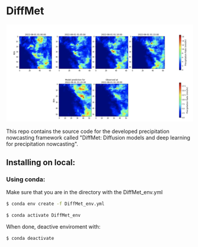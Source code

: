 # DiffMet

![alt text](https://raw.githubusercontent.com/gapav/DiffMet/main/repo_imgs/pred1.png?token=GHSAT0AAAAAAB46RJ2AMMAVYAOCWS33MRZ4ZBGOSVQ)



This repo contains the source code for the developed precipitation nowcasting framework called "DiffMet: Diffusion models and deep learning for precipitation nowcasting". 


## Installing on local:

### Using conda:

Make sure that you are in the directory with the DiffMet_env.yml

```bash
$ conda env create -f DiffMet_env.yml
```
```bash
$ conda activate DiffMet_env
```

When done, deactive enviroment with:

```bash
$ conda deactivate
```
